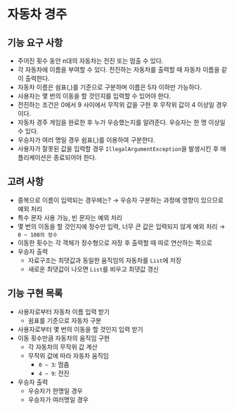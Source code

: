 # 자동차 경주

## 기능 요구 사항
- 주어진 횟수 동안 n대의 자동차는 전진 또는 멈출 수 있다.
- 각 자동차에 이름을 부여할 수 있다. 전진하는 자동차를 출력할 때 자동차 이름을 같이 출력한다.
- 자동차 이름은 쉼표(,)를 기준으로 구분하며 이름은 5자 이하만 가능하다.
- 사용자는 몇 번의 이동을 할 것인지를 입력할 수 있어야 한다.
- 전진하는 조건은 0에서 9 사이에서 무작위 값을 구한 후 무작위 값이 4 이상일 경우이다.
- 자동차 경주 게임을 완료한 후 누가 우승했는지를 알려준다. 우승자는 한 명 이상일 수 있다.
- 우승자가 여러 명일 경우 쉼표(,)를 이용하여 구분한다.
- 사용자가 잘못된 값을 입력할 경우 `IllegalArgumentException`을 발생시킨 후 애플리케이션은 종료되어야 한다.

## 고려 사항
- 중복으로 이름이 입력되는 경우에는? &rarr; 우승자 구분하는 과정에 영향이 있으므로 예외 처리
- 특수 문자 사용 가능, 빈 문자는 예외 처리
- 몇 번의 이동을 할 것인지에 정수만 입력, 너무 큰 값은 입력되지 않게 예외 처리 &rarr; `0 ~ 100의 정수`
- 이동한 횟수는 각 객체가 정수형으로 저장 후 출력할 때 따로 연산하는 쪽으로
- 우승자 출력
  - 자료구조는 최댓값과 동일한 움직임의 자동차를 `List`에 저장
  - 새로운 최댓값이 나오면 `List`를 비우고 최댓값 갱신

## 기능 구현 목록
- 사용자로부터 자동차 이름 입력 받기
  - 쉼표를 기준으로 자동차 구분
- 사용자로부터 몇 번의 이동을 할 것인지 입력 받기
- 이동 횟수만큼 자동차의 움직임 구현
  - 각 자동차의 무작위 값 계산
  - 무작위 값에 따라 자동차 움직임
    - `0 ~ 3`: 멈춤
    - `4 ~ 9`: 전진
- 우승자 출력
  - 우승자가 한명일 경우
  - 우승자가 여러명일 경우